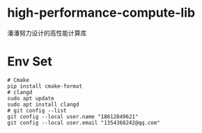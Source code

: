 # high-performance-compute-lib
潘潘努力设计的高性能计算库

# Env Set
```shell
# Cmake
pip install cmake-format
# clangd
sudo apt update
sudo apt install clangd
# git config --list
git config --local user.name "18612849621"
git config --local user.email "1354368242@qq.com"
```